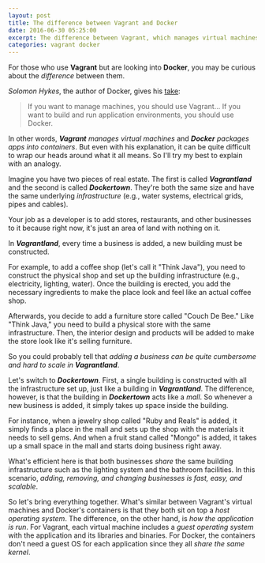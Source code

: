 ```yaml
---
layout: post
title: The difference between Vagrant and Docker
date: 2016-06-30 05:25:00
excerpt: The difference between Vagrant, which manages virtual machines, and Docker, which manages containers .
categories: vagrant docker
---
```


For those who use **Vagrant** but are looking into **Docker**, you may be curious about the _difference_ between them.

_Solomon Hykes_, the author of Docker, gives his [take](http://stackoverflow.com/questions/16647069/should-i-use-vagrant-or-docker-for-creating-an-isolated-environment#answer-22370529):

> If you want to manage machines, you should use Vagrant... If you want to build and run application environments, you should use Docker.

In other words, _**Vagrant** manages virtual machines_ and _**Docker** packages apps into containers_. But even with his explanation, it can be quite difficult to wrap our heads around what it all means. So I'll try my best to explain with an analogy.

Imagine you have two pieces of real estate. The first is called _**Vagrantland**_ and the second is called _**Dockertown**_. They're both the same size and have the same underlying _infrastructure_ (e.g., water systems, electrical grids, pipes and cables).

Your job as a developer is to add stores, restaurants, and other businesses to it because right now, it's just an area of land with nothing on it.

In _**Vagrantland**_, every time a business is added, a new building must be constructed.

For example, to add a coffee shop (let's call it "Think Java"), you need to construct the physical shop and set up the building infrastructure (e.g., electricity, lighting, water). Once the building is erected, you add the necessary ingredients to make the place look and feel like an actual coffee shop.

Afterwards, you decide to add a furniture store called "Couch De Bee." Like "Think Java," you need to build a physical store with the same infrastructure. Then, the interior design and products will be added to make the store look like it's selling furniture.

So you could probably tell that _adding a business can be quite cumbersome and hard to scale in **Vagrantland**_.

Let's switch to _**Dockertown**_. First, a single building is constructed with all the infrastructure set up, just like a building in _**Vagrantland**_. The difference, however, is that the building in _**Dockertown**_ acts like a _mall_. So whenever a new business is added, it simply takes up space inside the building.

For instance, when a jewelry shop called "Ruby and Reals" is added, it simply finds a place in the mall and sets up the shop with the materials it needs to sell gems. And when a fruit stand called "Mongo" is added, it takes up a small space in the mall and starts doing business right away.

What's efficient here is that both businesses _share_ the same building infrastructure such as the lighting system and the bathroom facilities. In this scenario, _adding, removing, and changing businesses is fast, easy, and scalable_.

So let's bring everything together. What's similar between Vagrant's virtual machines and Docker's containers is that they both sit on top a _host operating system_. The difference, on the other hand, is _how the application is run_. For Vagrant, each virtual machine includes a _guest operating system_ with the application and its libraries and binaries. For Docker, the containers don't need a guest OS for each application since they all _share the same kernel_.
